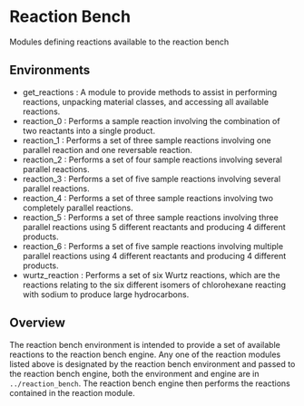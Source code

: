 # Reaction Bench
Modules defining reactions available to the reaction bench

## Environments

- get_reactions : A module to provide methods to assist in performing reactions, unpacking material classes, and accessing all available reactions.
- reaction_0 : Performs a sample reaction involving the combination of two reactants into a single product.
- reaction_1 : Performs a set of three sample reactions involving one parallel reaction and one reversable reaction.
- reaction_2 : Performs a set of four sample reactions involving several parallel reactions.
- reaction_3 : Performs a set of five sample reactions involving several parallel reactions.
- reaction_4 : Performs a set of three sample reactions involving two completely parallel reactions.
- reaction_5 : Performs a set of three sample reactions involving three parallel reactions using 5 different reactants and producing 4 different products.
- reaction_6 : Performs a set of five sample reactions involving multiple parallel reactions using 4 different reactants and producing 4 different products.
- wurtz_reaction : Performs a set of six Wurtz reactions, which are the reactions relating to the six different isomers of chlorohexane reacting with sodium to produce large hydrocarbons.

## Overview

The reaction bench environment is intended to provide a set of available reactions to the reaction bench engine. Any one of the reaction modules listed above is designated by the reaction bench environment and passed to the reaction bench engine, both the environment and engine are in `../reaction_bench`. The reaction bench engine then performs the reactions contained in the reaction module.